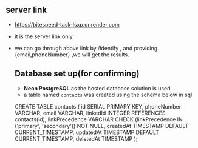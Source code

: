 ## server link
 - https://bitespeed-task-lsxp.onrender.com
 - it is the server link only.
 - we can go through above link by /identify , and providing {email,phoneNumber} ,we will get the results.



   ## Database set up(for confirming)
   - **Neon PostgreSQL** as the hosted database solution is used.
   - a table named `contacts` was created using the schema below in sql

    CREATE TABLE contacts (
    id SERIAL PRIMARY KEY,
    phoneNumber VARCHAR,
    email VARCHAR,
    linkedId INTEGER REFERENCES contacts(id),
    linkPrecedence VARCHAR CHECK (linkPrecedence IN ('primary', 'secondary')) NOT NULL,
    createdAt TIMESTAMP DEFAULT CURRENT_TIMESTAMP,
    updatedAt TIMESTAMP DEFAULT CURRENT_TIMESTAMP,
    deletedAt TIMESTAMP
);
